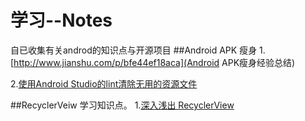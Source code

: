 # 学习--Notes
自已收集有关androd的知识点与开源项目
##Android APK 瘦身
1.[http://www.jianshu.com/p/bfe44ef18aca](Android APK瘦身经验总结)

2.[使用Android Studio的lint清除无用的资源文件](http://waychel.com/shi-yong-android-studiode-lintqing-chu-wu-yong-de-zi-yuan-wen-jian/)

##RecyclerVeiw 学习知识点。
1.[深入浅出 RecyclerView](http://kymjs.com/code/2016/07/10/01)

